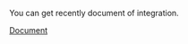 You can get recently document of integration.

[Document](AS_IGK_WEBSERVICE_TESTS/Documents/Shared/dokuman_LOGO_v4_0_20190709.pdf)
